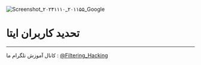 ![Screenshot_۲۰۲۴۱۱۱۰_۲۰۱۱۵۵_Google](https://github.com/user-attachments/assets/0eefa389-f89b-4431-acf3-12bcf8437532)
# تحدید کاربران ایتا
--------------------
کانال آموزش تلگرام ما :
[@Filtering_Hacking](https://t.me/Filtering_Hacking)
